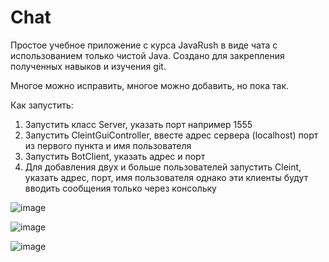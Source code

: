 # Chat
Простое учебное приложение с курса JavaRush в виде чата с использованием только чистой Java. Создано для закрепления полученных навыков и изучения git.

Многое можно исправить, многое можно добавить, но пока так.

Как запустить: 
1) Запустить класс Server, указать порт например 1555
2) Запустить CleintGuiController, ввесте адрес сервера (localhost) порт из первого пункта и имя пользователя
3) Запустить BotClient, указать адрес и порт
4) Для добавления двух и больше пользователей запустить Cleint, указать адрес, порт, имя пользователя однако эти клиенты будут вводить сообщения только через консольку


![image](https://github.com/ma3xim/Chat/assets/29982333/21101d55-316a-4cb3-b885-a3cf1e9d4e03)


![image](https://github.com/ma3xim/Chat/assets/29982333/f2475385-9b78-4ae8-8fad-100c75097acf)


![image](https://github.com/ma3xim/Chat/assets/29982333/bec09349-9fbc-4b5e-a200-4c666ba2e2ba)
